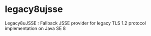 # legacy8ujsse
Legacy8uJSSE : Fallback JSSE provider for legacy TLS 1.2 protocol implementation on Java SE 8
